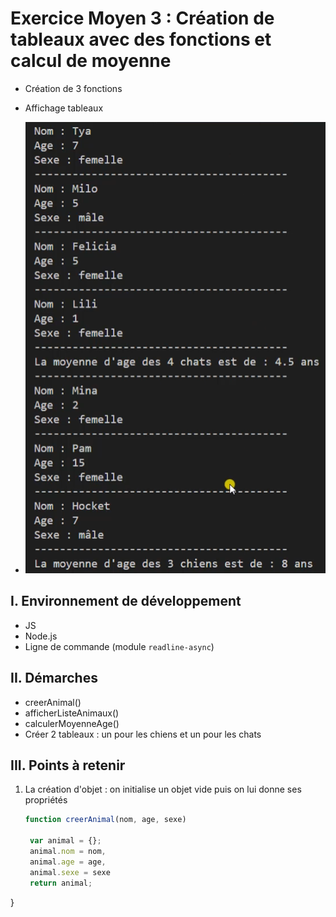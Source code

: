 # Exercice Moyen 3 : Création de tableaux avec des fonctions et calcul de moyenne

- Création de 3 fonctions
- Affichage tableaux
  
- ![capture exo3](ex3.png)

## I. Environnement de développement

* JS
* Node.js
* Ligne de commande (module `readline-async`)

## II. Démarches
- creerAnimal()
- afficherListeAnimaux()
- calculerMoyenneAge()
- Créer 2 tableaux : un pour les chiens et un pour les chats


## III. Points à retenir

1. La création d'objet : on initialise un objet vide puis on lui donne ses propriétés
   
   ```js
   function creerAnimal(nom, age, sexe)

    var animal = {};
    animal.nom = nom,
    animal.age = age,
    animal.sexe = sexe
    return animal;
}
   ```